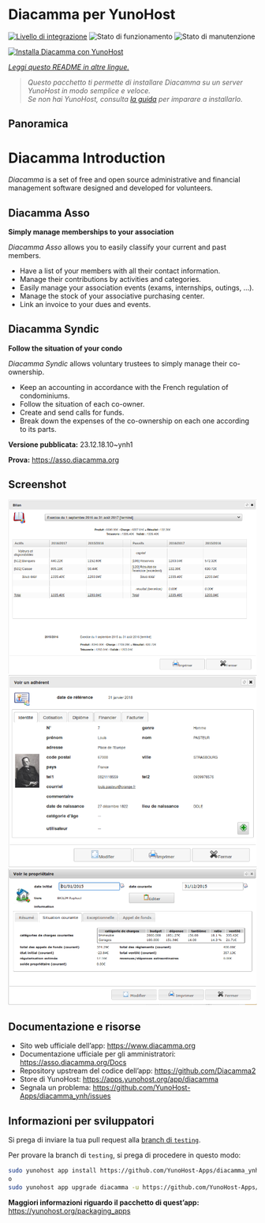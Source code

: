 <!--
N.B.: Questo README è stato automaticamente generato da <https://github.com/YunoHost/apps/tree/master/tools/readme_generator>
NON DEVE essere modificato manualmente.
-->

# Diacamma per YunoHost

[![Livello di integrazione](https://dash.yunohost.org/integration/diacamma.svg)](https://dash.yunohost.org/appci/app/diacamma) ![Stato di funzionamento](https://ci-apps.yunohost.org/ci/badges/diacamma.status.svg) ![Stato di manutenzione](https://ci-apps.yunohost.org/ci/badges/diacamma.maintain.svg)

[![Installa Diacamma con YunoHost](https://install-app.yunohost.org/install-with-yunohost.svg)](https://install-app.yunohost.org/?app=diacamma)

*[Leggi questo README in altre lingue.](./ALL_README.md)*

> *Questo pacchetto ti permette di installare Diacamma su un server YunoHost in modo semplice e veloce.*  
> *Se non hai YunoHost, consulta [la guida](https://yunohost.org/install) per imparare a installarlo.*

## Panoramica

# Diacamma Introduction

_Diacamma_ is a set of free and open source administrative and financial management software designed and developed for volunteers.

## Diacamma Asso

**Simply manage memberships to your association**

_Diacamma Asso_ allows you to easily classify your current and past members.

 * Have a list of your members with all their contact information.
 * Manage their contributions by activities and categories.
 * Easily manage your association events (exams, internships, outings, ...).
 * Manage the stock of your associative purchasing center.
 * Link an invoice to your dues and events.
 
## Diacamma Syndic

**Follow the situation of your condo**

_Diacamma Syndic_ allows voluntary trustees to simply manage their co-ownership.

 * Keep an accounting in accordance with the French regulation of condominiums.
 * Follow the situation of each co-owner.
 * Create and send calls for funds.
 * Break down the expenses of the co-ownership on each one according to its parts.
 


**Versione pubblicata:** 23.12.18.10~ynh1

**Prova:** <https://asso.diacamma.org>

## Screenshot

![Screenshot di Diacamma](./doc/screenshots/03_bilan_comptable.png)
![Screenshot di Diacamma](./doc/screenshots/01_fiche_adherent.png)
![Screenshot di Diacamma](./doc/screenshots/02_situation_coporprietaire.png)

## Documentazione e risorse

- Sito web ufficiale dell’app: <https://www.diacamma.org>
- Documentazione ufficiale per gli amministratori: <https://asso.diacamma.org/Docs>
- Repository upstream del codice dell’app: <https://github.com/Diacamma2>
- Store di YunoHost: <https://apps.yunohost.org/app/diacamma>
- Segnala un problema: <https://github.com/YunoHost-Apps/diacamma_ynh/issues>

## Informazioni per sviluppatori

Si prega di inviare la tua pull request alla [branch di `testing`](https://github.com/YunoHost-Apps/diacamma_ynh/tree/testing).

Per provare la branch di `testing`, si prega di procedere in questo modo:

```bash
sudo yunohost app install https://github.com/YunoHost-Apps/diacamma_ynh/tree/testing --debug
o
sudo yunohost app upgrade diacamma -u https://github.com/YunoHost-Apps/diacamma_ynh/tree/testing --debug
```

**Maggiori informazioni riguardo il pacchetto di quest’app:** <https://yunohost.org/packaging_apps>
